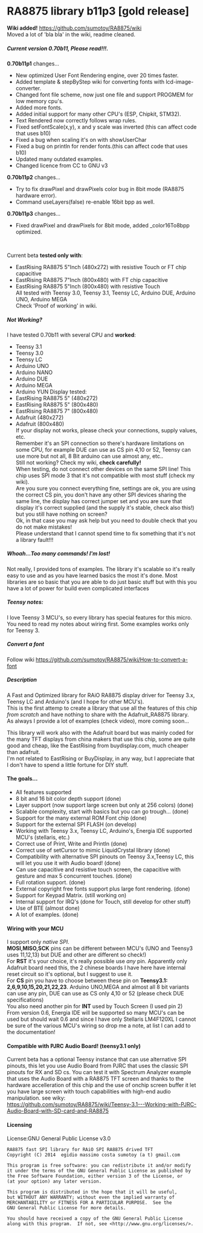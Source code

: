 RA8875 library b11p3 [gold release]
==============================

**Wiki added!** https://github.com/sumotoy/RA8875/wiki<br>
Moved a lot of 'bla bla' in the wiki, readme cleaned.

##### Current version 0.70b11, Please read!!!.<br>
**0.70b11p1** changes...<br>
 - New optimized User Font Rendering engine, over 20 times faster.
 - Added template & stepByStep wiki for converting fonts with lcd-image-converter.
 - Changed font file scheme, now just one file and support PROGMEM for low memory cpu's.
 - Added more fonts.
 - Added initial support for many other CPU's (ESP, Chipkit, STM32).
 - Text Rendered now correctly follows wrap rules.
 - Fixed setFontScale(x,y), x and y scale was inverted (this can affect code that uses b10)
 - Fixed a bug when scaling it's on with showUserChar
 - Fixed a bug on println for render fonts.(this can affect code that uses b10)
 - Updated many outdated examples.
 - Changed licence from CC to GNU v3<br>

**0.70b11p2** changes...<br>
 - Try to fix drawPixel and drawPixels color bug in 8bit mode (RA8875 hardware error).
 - Command useLayers(false) re-enable 16bit bpp as well.<br>

**0.70b11p3** changes...<br>
 - Fixed drawPixel and drawPixels for 8bit mode, added _color16To8bpp optimized.
<br>

Current beta **tested only with**:
* EastRising RA8875 5"Inch (480x272) with resistive Touch or FT chip capacitive<br>
* EastRising RA8875 7"Inch (800x480) with FT chip capacitive<br>
* EastRising RA8875 5"Inch (800x480) with resistive Touch<br>
 All tested with Teensy 3.0, Teensy 3.1, Teensy LC, Arduino DUE, Arduino UNO, Arduino MEGA<br>
Check 'Proof of working' in wiki.<br>

##### Not Working? <br>
I have tested 0.70b11 with several CPU and <b>worked</b>:<br>
 - Teensy 3.1
 - Teensy 3.0
 - Teensy LC
 - Arduino UNO
 - Arduino NANO
 - Arduino DUE
 - Arduino MEGA
 - Arduino YUN
 Display tested:
 - EastRising RA8875 5" (480x272)
 - EastRising RA8875 5" (800x480)
 - EastRising RA8875 7" (800x480)
 - Adafruit (480x272) 
 - Adafruit (800x480)<br>
 If your display not works, please check your connections, supply values, etc.<br>
 Remember it's an SPI connection so there's hardware limitations on some CPU, for example DUE can use as CS pin 4,10   or 52, Teensy can use more but not all, 8 Bit arduino can use almost any, etc..<br>
 Still not working? Check my wiki, **check carefully!**<br>
 When testing, do not connect other devices on the same SPI line! This chip uses SPI mode 3 that it's not compatible
 with most stuff (check my wiki).<br>
 Are you sure you connect everything fine, settings are ok, you are using the correct CS pin, you don't have any other  SPI devices sharing the same line, the display has correct jumper set and you are sure that display it's correct supplied (and the supply it's stable, check also this!) but you still have nothing on screen?<br>
  Ok, in that case you may ask help but you need to double check that you do not make mistakes!<br>Please understand that   I cannot spend time to fix something that it's not a library fault!!!

##### Whoah...Too many commands! I'm lost! <br>
Not really, I provided tons of examples. The library it's scalable so it's really easy to use and as you have learned  basics the most it's done. Most libraries are so basic that you are able to do just basic stuff but with this you have a lot of power for build even complicated interfaces<br>

##### Teensy notes:
I love Teensy 3 MCU's, so every library has special features for this micro. You need to read my notes about wiring first. Some examples works only for Teensy 3.<br>

##### Convert a font
Follow wiki https://github.com/sumotoy/RA8875/wiki/How-to-convert-a-font

##### Description
A Fast and Optimized library for RAiO RA8875 display driver for Teensy 3.x, Teensy LC and Arduino's (and I hope for other MCU's).<br>
This is the first attemp to create a library that use all the features of this chip _from scratch_ and have nothing to share with the Adafruit_RA8875 library.<br>
As always I provide a lot of examples (check video), more coming soon...<br>

This library will work also with the Adafruit board but was mainly coded for the many TFT displays from china makers that use this chip, some are quite good and cheap, like the EastRising from buydisplay.com, much cheaper than adafruit.<br>I'm not related to EastRising or BuyDisplay, in any way, but I appreciate that I don't have to spend a little fortune for DIY stuff.<br>


####  The goals...
  - All features supported
  - 8 bit and 16 bit color depth support (done)
  - Layer support (now support large screen but only at 256 colors) (done)
  - Scalable complexity, start with basics but you can go trough... (done)
  - Support for the many external ROM Font chip (done)
  - Support for the external SPI FLASH (on develop)
  - Working with Teensy 3.x, Teensy LC, Arduino's, Energia IDE supported MCU's (stellaris, etc.)
  - Correct use of Print, Write and Println (done)
  - Correct use of setCursor to mimic LiquidCrystal library (done)
  - Compatibility with alternative SPI pinouts on Teensy 3.x,Teensy LC, this will let you use it with Audio board! (done)
  - Can use capacitive and resistive touch screen, the capacitive with gesture and max 5 concurrent touches. (done)
  - Full rotation support. (done)
  - External copyright free fonts support plus large font rendering. (done)
  - Support for Keypad Matrix. (still working on)
  - Internal support for IRQ's (done for Touch, still develop for other stuff)
  - Use of BTE (almost done)
  - A lot of examples. (done)


#### Wiring with your MCU
I support only _native SPI_.<br>
**MOSI,MISO,SCK** pins can be different between MCU's (UNO and Teensy3 uses 11,12,13) but DUE and other are different so check!)<br>
For **RST** it's your choice, it's really possible use _any_ pin. Apparently only Adafruit board need this, the 2 chinese boards I have here have internal reset circuit so it's optional, but I suggest to use it.<br>
For **CS** pin you have to choose between these pin on **Teensy3.1: 2,6,9,10,15,20,21,22,23**. Arduino UNO,MEGA and almost all 8 bit variants can use any pin, DUE can use as CS only 4,10 or 52 (please check DUE specifications)<br>
You also need another pin for **INT** used by Touch Screen (I used pin 2)<br>
From version 0.6, Energia IDE will be supported so many MCU's can be used but should wait 0.6 and since I have only Stellaris LM4F120XL I cannot be sure of the various MCU's wiring so drop me a note, at list I can add to the documentation!

#### Compatible with PJRC Audio Board! (teensy3.1 only)
Current beta has a optional Teensy instance that can use alternative SPI pinouts, this let you use Audio Board from PJRC that uses the classic SPI pinouts for RX and SD cs. You can test it with Spectrum Analyzer example that uses the Audio Board with a RA8875 TFT screen and thanks to the hardware accelleration of this chip and the use of onchip screen buffer it let you have large screen with touch capabilities with high-end audio manipulation.
see wiky:<br>
https://github.com/sumotoy/RA8875/wiki/Teensy-3.1---Working-with-PJRC-Audio-Board-with-SD-card-and-RA8875

#### Licensing

License:GNU General Public License v3.0

    RA8875 fast SPI library for RAiO SPI RA8875 drived TFT
    Copyright (C) 2014  egidio massimo costa sumotoy (a t) gmail.com

    This program is free software: you can redistribute it and/or modify
    it under the terms of the GNU General Public License as published by
    the Free Software Foundation, either version 3 of the License, or
    (at your option) any later version.

    This program is distributed in the hope that it will be useful,
    but WITHOUT ANY WARRANTY; without even the implied warranty of
    MERCHANTABILITY or FITNESS FOR A PARTICULAR PURPOSE.  See the
    GNU General Public License for more details.

    You should have received a copy of the GNU General Public License
    along with this program.  If not, see <http://www.gnu.org/licenses/>.
